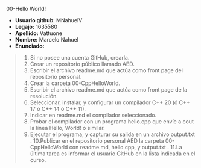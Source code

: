 00-Hello World!
* **Usuario github**: MNahuelV
* **Legajo:** 1635580
* **Apellido:** Vattuone
* **Nombre:** Marcelo Nahuel
* **Enunciado:**
> 1. Si no posee una cuenta GitHub, crearla.
> 2. Crear un repositorio público llamado AED.
> 3. Escribir el archivo readme.md que actúa como front page del repositorio
personal.
> 4. Crear la carpeta 00-CppHelloWorld.
> 5. Escribir el archivo readme.md que actúa como front page de la resolución.
> 6. Seleccionar, instalar, y configurar un compilador C++ 20 (ó C++ 17 ó C++ 14
ó C++ 11).
> 7. Indicar en readme.md el compilador seleccionado.
> 8. Probar el compilador con un programa hello.cpp que envíe a cout la línea
Hello, World! o similar.
> 9. Ejecutar el programa, y capturar su salida en un archivo output.txt .
> 10.Publicar en el repositorio personal AED la carpeta 00-CppHelloWorld con
readme.md, hello.cpp, y output.txt .
> 11.La última tarea es informar el usuario GitHub en la lista indicada en el curso.

